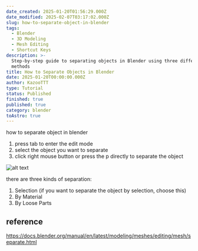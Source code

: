```yaml
---
date_created: 2025-01-20T01:56:29.000Z
date_modified: 2025-02-07T03:17:02.000Z
slug: how-to-separate-object-in-blender
tags:
  - Blender
  - 3D Modeling
  - Mesh Editing
  - Shortcut Keys
description: >-
  Step-by-step guide to separating objects in Blender using three different
  methods
title: How to Separate Objects in Blender
date: 2025-01-20T00:00:00.000Z
author: KazooTTT
type: Tutorial
status: Published
finished: true
published: true
category: blender
toAstro: true
---
```


how to separate object in blender

1. press tab to enter the edit mode
2. select the object you want to separate
3. click right mouse button or press the p directly to separate the object

![alt text](https://pictures.kazoottt.top/2025/01/20250120-302a1f29e54896d6be02c74a2afadfa7.png)

there are three kinds of separation:

1. Selection (if you want to separate the object by selection, choose this)
2. By Material
3. By Loose Parts

## reference

<https://docs.blender.org/manual/en/latest/modeling/meshes/editing/mesh/separate.html>
